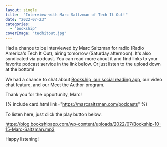 ```yaml
---
layout: single
title:  "Interview with Marc Saltzman of Tech It Out!"
date: "2022-07-23"
categories: 
  - "bookship"
coverImage: "techitout.jpg"
---
```


Had a chance to be interviewed by Marc Saltzman for radio (Radio America's Tech It Out), airing tomorrow (Saturday afternoon). It's also syndicated via podcast. You can read more about it and find links to your favorite podcast service in the link below. Or just listen to the upload down at the bottom!

We had a chance to chat about [Bookship, our social reading app](https://www.bookshipapp.com), our video chat feature, and our Meet the Author program.

Thank you for the opportunity, Marc!

{% include card.html link="https://marcsaltzman.com/podcasts" %}

To listen here, just click the play button below.

https://blog.bookshipapp.com/wp-content/uploads/2022/07/Bookship-10-15-Marc-Saltzman.mp3

Happy listening!
